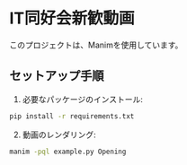 # IT同好会新歓動画

このプロジェクトは、Manimを使用しています。

## セットアップ手順

1. 必要なパッケージのインストール:
```bash
pip install -r requirements.txt
```

2. 動画のレンダリング:
```bash
manim -pql example.py Opening
```